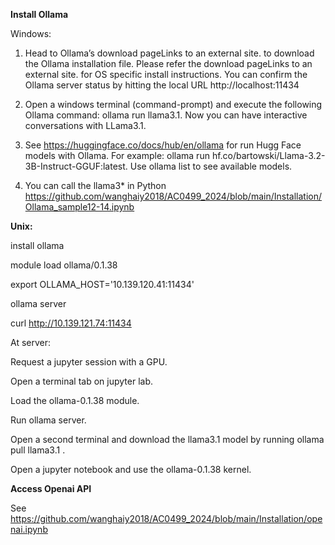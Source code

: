 **Install Ollama**

Windows: 

1. Head to Ollama’s download pageLinks to an external site. to download the Ollama installation file.  Please refer the download pageLinks to an external site. for OS specific install instructions.  You can confirm the Ollama server status by hitting the local URL http://localhost:11434 

2. Open a windows terminal (command-prompt) and execute the following Ollama command:   ollama run llama3.1.  Now you can have interactive conversations with LLama3.1. 

3. See https://huggingface.co/docs/hub/en/ollama for run Hugg Face models with Ollama. For example: ollama run hf.co/bartowski/Llama-3.2-3B-Instruct-GGUF:latest. Use ollama list to see available models.  

4. You can call the llama3* in Python  https://github.com/wanghaiy2018/AC0499_2024/blob/main/Installation/Ollama_sample12-14.ipynb
 
**Unix:** 

install ollama 

module load ollama/0.1.38

export OLLAMA_HOST='10.139.120.41:11434'

ollama server 

curl http://10.139.121.74:11434

At server:  

Request a jupyter session with a GPU.

Open a terminal tab on jupyter lab.

Load the ollama-0.1.38 module.

Run ollama server.

Open a second terminal and download the llama3.1 model by running ollama pull llama3.1 .

Open a jupyter notebook and use the ollama-0.1.38 kernel.


**Access Openai API**

See https://github.com/wanghaiy2018/AC0499_2024/blob/main/Installation/openai.ipynb
